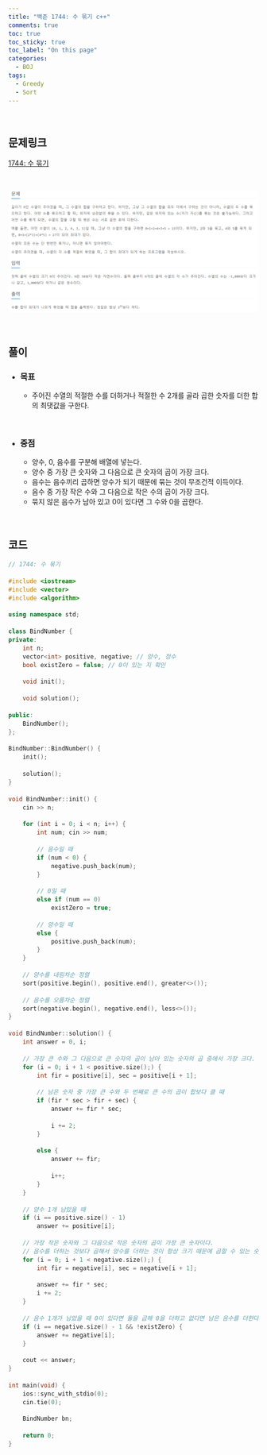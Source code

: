 ```yaml
---
title: "백준 1744: 수 묶기 c++"
comments: true
toc: true
toc_sticky: true
toc_label: "On this page"
categories:
  - BOJ
tags:
  - Greedy
  - Sort
---
```


<br>

## **문제링크**

[1744: 수 묶기](https://www.acmicpc.net/problem/1744)

<br>

![](https://github.com/ljh37694/ljh37694.github.io/blob/main/_captures/Baekjoon1744.PNG?raw=true)

<br>

## **풀이**
* ### **목표**
  * 주어진 수열의 적절한 수를 더하거나 적절한 수 2개를 골라 곱한 숫자를 더한 합의 최댓값을 구한다.

<br>

* ### **중점**
  * 양수, 0, 음수를 구분해 배열에 넣는다.
  * 양수 중 가장 큰 숫자와 그 다음으로 큰 숫자의 곱이 가장 크다.
  * 음수는 음수끼리 곱하면 양수가 되기 때문에 묶는 것이 무조건적 이득이다.
  * 음수 중 가장 작은 수와 그 다음으로 작은 수의 곱이 가장 크다.
  * 묶지 않은 음수가 남아 있고 0이 있다면 그 수와 0을 곱한다.

<br>

## **코드**
``` c++
// 1744: 수 묶기

#include <iostream>
#include <vector>
#include <algorithm>

using namespace std;

class BindNumber {
private:
	int n;
	vector<int> positive, negative; // 양수, 정수
	bool existZero = false; // 0이 있는 지 확인

	void init();

	void solution();

public:
	BindNumber();
};

BindNumber::BindNumber() {
	init();

	solution();
}

void BindNumber::init() {
	cin >> n;

	for (int i = 0; i < n; i++) {
		int num; cin >> num;

		// 음수일 때
		if (num < 0) {
			negative.push_back(num);
		}

		// 0일 때
		else if (num == 0)
			existZero = true;

		// 양수일 때
		else {
			positive.push_back(num);
		}
	}

	// 양수를 내림차순 정렬
	sort(positive.begin(), positive.end(), greater<>());

	// 음수를 오름차순 정렬
	sort(negative.begin(), negative.end(), less<>());
}

void BindNumber::solution() {
	int answer = 0, i;

	// 가장 큰 수와 그 다음으로 큰 숫자의 곱이 남아 있는 숫자의 곱 중에서 가장 크다.
	for (i = 0; i + 1 < positive.size();) {
		int fir = positive[i], sec = positive[i + 1];

		// 남은 숫자 중 가장 큰 수와 두 번째로 큰 수의 곱이 합보다 클 때
		if (fir * sec > fir + sec) {
			answer += fir * sec;

			i += 2;
		}

		else {
			answer += fir;

			i++;
		}
	}

	// 양수 1개 남았을 때
	if (i == positive.size() - 1)
		answer += positive[i];

	// 가장 작은 숫자와 그 다음으로 작은 숫자의 곱이 가장 큰 숫자이다.
	// 음수를 더하는 것보다 곱해서 양수를 더하는 것이 항상 크기 때문에 곱할 수 있는 숫자가 있다면 곱한 숫자를 answer에 더한다.
	for (i = 0; i + 1 < negative.size();) {
		int fir = negative[i], sec = negative[i + 1];

		answer += fir * sec;
		i += 2;
	}

	// 음수 1개가 남았을 때 0이 있다면 둘을 곱해 0을 더하고 없다면 남은 음수를 더한다.
	if (i == negative.size() - 1 && !existZero) {
		answer += negative[i];
	}

	cout << answer;
}

int main(void) {
	ios::sync_with_stdio(0);
	cin.tie(0);

	BindNumber bn;

	return 0;
}
```